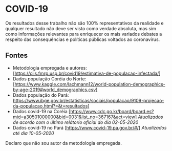 # COVID-19

Os resultados desse trabalho não são 100% representativos da realidade e qualquer resultado não deve ser visto como verdade absoluta, mas sim como informações relevantes para enriquecer os mais variados debates a respeito das consequências e políticas públicas voltados ao coronavírus.

## Fontes

- Metodologia empregada e autores: [https://ciis.fmrp.usp.br/covid19/estimativa-de-populacao-infectada/]
- Dados população Coréia do Norte: [https://www.kaggle.com/lachmann12/world-population-demographics-by-age-2019#world_demographics.csv]
- Dados população do Pará: https://www.ibge.gov.br/estatisticas/sociais/populacao/9109-projecao-da-populacao.html?=&t=resultados] 
- Dados covid-19 na Coréia [https://www.cdc.go.kr/board/board.es?mid=a30501000000&bid=0031&list_no=367167&act=view] _Atualizados de acordo com o último relátorio oficial do dia 02-05-2020_
- Dados covid-19 no Pará [https://www.covid-19.pa.gov.br/#/] _Atualizados até dia 10-05-2020_

Declaro que não sou autor da metodologia empregada.
